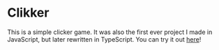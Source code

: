 # Clikker

This is a simple clicker game. It was also the first ever project I made in JavaScript, but later rewritten in
TypeScript. You can try it out [here](https://vaporox.github.io/clikker)!
